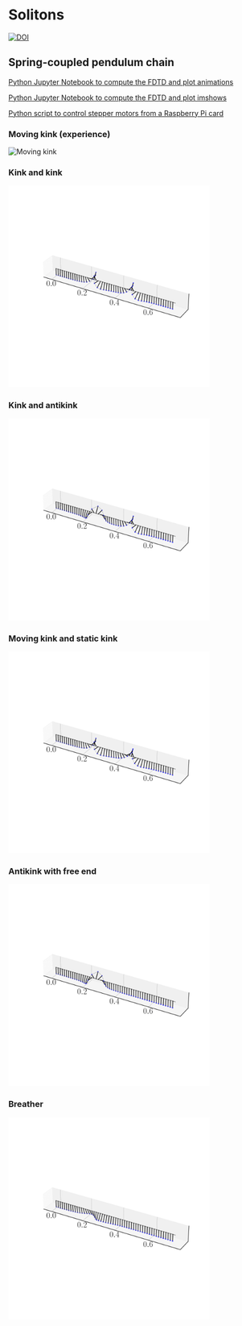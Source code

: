 # Solitons
[![DOI](https://zenodo.org/badge/487480857.svg)](https://zenodo.org/badge/latestdoi/487480857)

## Spring-coupled pendulum chain

[Python Jupyter Notebook to compute the FDTD and plot animations](FDTD_Animation.ipynb)

[Python Jupyter Notebook to compute the FDTD and plot imshows](FDTD_Imshow.ipynb)

[Python script to control stepper motors from a Raspberry Pi card](Stepper_motor.py)

### Moving kink (experience)
<img src="video.gif" alt="Moving kink" width="400"/>

### Kink and kink
<img src="Animations/kinkkink.gif" alt="Kink and kink" width="400"/>

### Kink and antikink
<img src="Animations/kinkantikink.gif" alt="Kink and antikink" width="400"/>

### Moving kink and static kink
<img src="Animations/kinkstatic.gif" alt="Moving kink and static kink" width="400"/>

### Antikink with free end
<img src="Animations/antikinkfree.gif" alt="Antikink with free end" width="400"/>

### Breather
<img src="Animations/breather.gif" alt="Breather" width="400"/>
